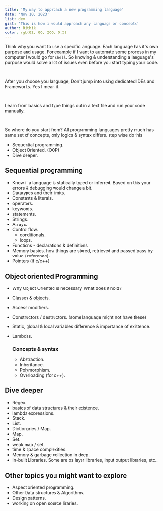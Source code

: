 ```yaml
---
title: 'My way to approach a new programming language'
date: 'Nov 10, 2023'
list: dev
gist: 'This is how i would approach any language or concepts'
author: Rithik
color: rgb(82, 80, 200, 0.5)
---
```

Think why you want to use a specific language. Each language has it's own purpose and usage. For example if I want to automate some process in my computer I would go for `shell`. So knowing & understanding a language's purpose would solve a lot of issues even before you start typing your code.

<br />

After you choose you language, Don't jump into using dedicated IDEs and Frameworks. Yes I mean it.

<br />

Learn from basics and type things out in a text file and run your code manually.

<br />

So where do you start from?
All programming languages pretty much has same set of concepts, only logics & syntax differs.
step wise do this
- Sequential programming.
- Object Oriented. (OOP)
- Dive deeper. 


## Sequential programming
- Know if a language is statically typed or inferred. Based on this your errors & debugging would change a bit.
- Datatypes and their limits.
- Constants & literals.
- operators. 
- keywords.
- statements.
- Strings.
- Arrays.
- Control flow. 
  - conditionals.
  - loops.
- Functions - declarations & definitions 
- Memory basics. how things are stored, retrieved and passed(pass by value / reference).
- Pointers (if c/c++)

## Object oriented Programming
- Why Object Oriented is necessary. What does it hold?
- Classes & objects.
- Access modifiers.
- Constructors / destructors. (some language might not have these)
- Static, global & local variables difference & importance of existence.
- Lambdas.

    ### Concepts & syntax
    - Abstraction.
    - Inheritance.
    - Polymorphism.
    - Overloading (for c++).

## Dive deeper
- Regex.
- basics of data structures & their existence.
- lambda expressions.
- Stack.
- List.
- Dictionaries / Map.
- Map.
- Set.
- weak map / set.
- time & space complexities.
- Memory & garbage collection in deep.
- In-built Libraries. Some are os layer libraries, input output libraries, etc..

## Other topics you might want to explore
- Aspect oriented programming.
- Other Data structures & Algorithms.
- Design patterns.
- working on open source liraries.